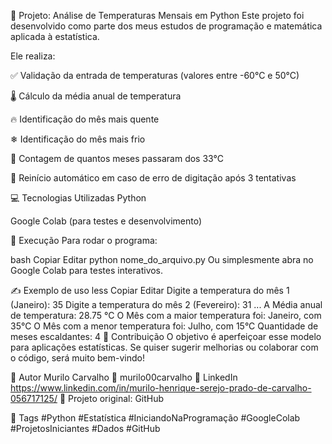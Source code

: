 🐍 Projeto: Análise de Temperaturas Mensais em Python
Este projeto foi desenvolvido como parte dos meus estudos de programação e matemática aplicada à estatística.

Ele realiza:

✅ Validação da entrada de temperaturas (valores entre -60°C e 50°C)

🌡 Cálculo da média anual de temperatura

🔥 Identificação do mês mais quente

❄ Identificação do mês mais frio

🔎 Contagem de quantos meses passaram dos 33°C

🔁 Reinício automático em caso de erro de digitação após 3 tentativas

💻 Tecnologias Utilizadas
Python

Google Colab (para testes e desenvolvimento)

📁 Execução
Para rodar o programa:

bash
Copiar
Editar
python nome_do_arquivo.py
Ou simplesmente abra no Google Colab para testes interativos.

✍️ Exemplo de uso
less
Copiar
Editar
Digite a temperatura do mês 1 (Janeiro): 35
Digite a temperatura do mês 2 (Fevereiro): 31
...
A Média anual de temperatura: 28.75 °C
O Mês com a maior temperatura foi: Janeiro, com 35°C
O Mês com a menor temperatura foi: Julho, com 15°C
Quantidade de meses escaldantes: 4
🤝 Contribuição
O objetivo é aperfeiçoar esse modelo para aplicações estatísticas.
Se quiser sugerir melhorias ou colaborar com o código, será muito bem-vindo!

📌 Autor
Murilo Carvalho
📧 murilo00carvalho
🔗 LinkedIn https://www.linkedin.com/in/murilo-henrique-serejo-prado-de-carvalho-056717125/
📂 Projeto original: GitHub

📌 Tags
#Python #Estatística #IniciandoNaProgramação #GoogleColab #ProjetosIniciantes #Dados #GitHub


